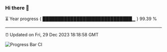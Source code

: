 ### Hi there 👋

⏳ Year progress { █████████████████████████████▁ } 99.39 %

---

⏰ Updated on Fri, 29 Dec 2023 18:18:58 GMT

![Progress Bar CI](https://github.com/liununu/liununu/workflows/Progress%20Bar%20CI/badge.svg)
